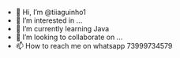 - 👋 Hi, I’m @tiiaguinho1
- 👀 I’m interested in ...
- 🌱 I’m currently learning Java
- 💞️ I’m looking to collaborate on ...
- 📫 How to reach me on whatsapp 73999734579

<!---
tiiaguinho1/tiiaguinho1 is a ✨ special ✨ repository because its `README.md` (this file) appears on your GitHub profile.
You can click the Preview link to take a look at your changes.
--->
